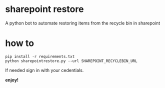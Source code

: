 # sharepoint restore
A python bot to automate restoring items from the recycle bin in sharepoint

# how to
```
pip install -r requirements.txt
python sharepointrestore.py --url SHAREPOINT_RECYCLEBIN_URL
```

If needed sign in with your cedentials.

**enjoy!**
